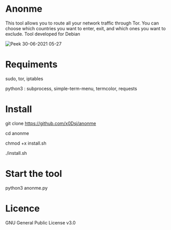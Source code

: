 # Anonme
This tool allows you to route all your network traffic through Tor. You can choose which countries you want to enter, exit, and which ones you want to exclude. Tool developed for Debian

![Peek 30-06-2021 05-27](https://user-images.githubusercontent.com/85474922/123897610-f9bf8500-d963-11eb-98af-c87a839f98ff.gif)

# Requiments
sudo, tor, iptables 

python3 : subprocess, simple-term-menu, termcolor, requests

# Install
git clone https://github.com/x0Dsj/anonme

cd anonme

chmod +x install.sh

./install.sh

# Start the tool 
python3 anonme.py

# Licence 
GNU General Public License v3.0
